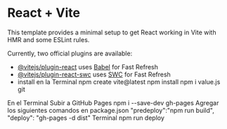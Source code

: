 # React + Vite

This template provides a minimal setup to get React working in Vite with HMR and some ESLint rules.

Currently, two official plugins are available:

- [@vitejs/plugin-react](https://github.com/vitejs/vite-plugin-react/blob/main/packages/plugin-react/README.md) uses [Babel](https://babeljs.io/) for Fast Refresh
- [@vitejs/plugin-react-swc](https://github.com/vitejs/vite-plugin-react-swc) uses [SWC](https://swc.rs/) for Fast Refresh
- install en la Terminal
npm create vite@latest
npm install
npm i value.js
git

En el Terminal Subir a GitHub Pages
npm i --save-dev gh-pages 
Agregar los siguientes comandos en package.json
    "predeploy":"npm run build",
    "deploy": "gh-pages -d dist"
Terminal
npm run deploy




